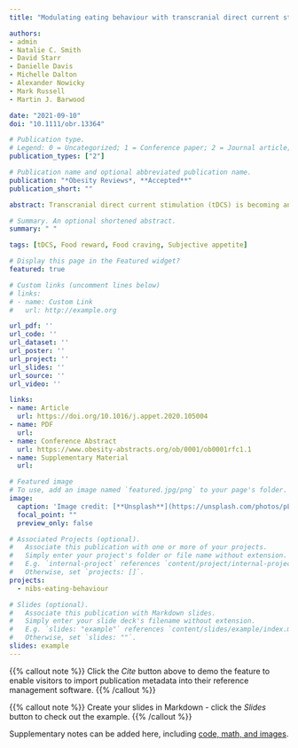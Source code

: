 ```yaml
---
title: "Modulating eating behaviour with transcranial direct current stimulation (tDCS): A systematic literature review on the impact of eating behaviour traits"

authors:
- admin
- Natalie C. Smith
- David Starr
- Danielle Davis
- Michelle Dalton
- Alexander Nowicky
- Mark Russell
- Martin J. Barwood

date: "2021-09-10"
doi: "10.1111/obr.13364"

# Publication type.
# Legend: 0 = Uncategorized; 1 = Conference paper; 2 = Journal article; # 3 = Preprint / Working Paper; 4 = Report; 5 = Book; 6 = Book section; 7 = Thesis; 8 = Patent
publication_types: ["2"]

# Publication name and optional abbreviated publication name.
publication: "*Obesity Reviews*, **Accepted**"
publication_short: ""

abstract: Transcranial direct current stimulation (tDCS) is becoming an increasingly popular technique for altering eating behaviours. Recent research suggests a possible eating behaviour trait-dependent effect of tDCS. However, studies recruit participant populations with heterogeneous trait characteristics, including “healthy” individuals who do not present with eating behaviour traits suggesting susceptibility to overconsumption. The present review considers the effects of tDCS across eating-related measures, and explores whether a trait-dependent effect is evident across the literature. A literature search identified 28 articles using sham-controlled tDCS to modify eating-related measures. Random effects meta-analyses were performed, with subgroup analyses to identify differences between “healthy” and trait groups. Trivial overall effects (*g* = -0.12 to 0.09) of active versus sham tDCS were found. Subgroup analyses showed a more consistent effect for trait groups, with small and moderate effect size (*g* = -1.03 to 0.60), suggesting tDCS is dependent on participants’ eating behaviour traits. Larger effect sizes were found for those displaying traits associated with study outcomes (e.g. heightened food cravings). “Healthy” individuals appear to be unresponsive to stimulation. Based on this meta-data, future work should recruit those with eating behaviour trait susceptibilities to overconsumption, focussing on those who present with traits associated with the outcome of interest.

# Summary. An optional shortened abstract.
summary: " "

tags: [tDCS, Food reward, Food craving, Subjective appetite]

# Display this page in the Featured widget?
featured: true

# Custom links (uncomment lines below)
# links:
# - name: Custom Link
#   url: http://example.org

url_pdf: ''
url_code: ''
url_dataset: ''
url_poster: ''
url_project: ''
url_slides: ''
url_source: ''
url_video: ''

links:
- name: Article
  url: https://doi.org/10.1016/j.appet.2020.105004
- name: PDF
  url:
- name: Conference Abstract
  url: https://www.obesity-abstracts.org/ob/0001/ob0001rfc1.1
- name: Supplementary Material
  url: 

# Featured image
# To use, add an image named `featured.jpg/png` to your page's folder. 
image:
  caption: 'Image credit: [**Unsplash**](https://unsplash.com/photos/pLCdAaMFLTE)'
  focal_point: ""
  preview_only: false

# Associated Projects (optional).
#   Associate this publication with one or more of your projects.
#   Simply enter your project's folder or file name without extension.
#   E.g. `internal-project` references `content/project/internal-project/index.md`.
#   Otherwise, set `projects: []`.
projects:
  - nibs-eating-behaviour

# Slides (optional).
#   Associate this publication with Markdown slides.
#   Simply enter your slide deck's filename without extension.
#   E.g. `slides: "example"` references `content/slides/example/index.md`.
#   Otherwise, set `slides: ""`.
slides: example
---
```


{{% callout note %}}
Click the *Cite* button above to demo the feature to enable visitors to import publication metadata into their reference management software.
{{% /callout %}}

{{% callout note %}}
Create your slides in Markdown - click the *Slides* button to check out the example.
{{% /callout %}}

Supplementary notes can be added here, including [code, math, and images](https://wowchemy.com/docs/writing-markdown-latex/).
